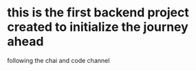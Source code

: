 # this is the first backend project created to initialize the journey ahead

following the chai and code channel
